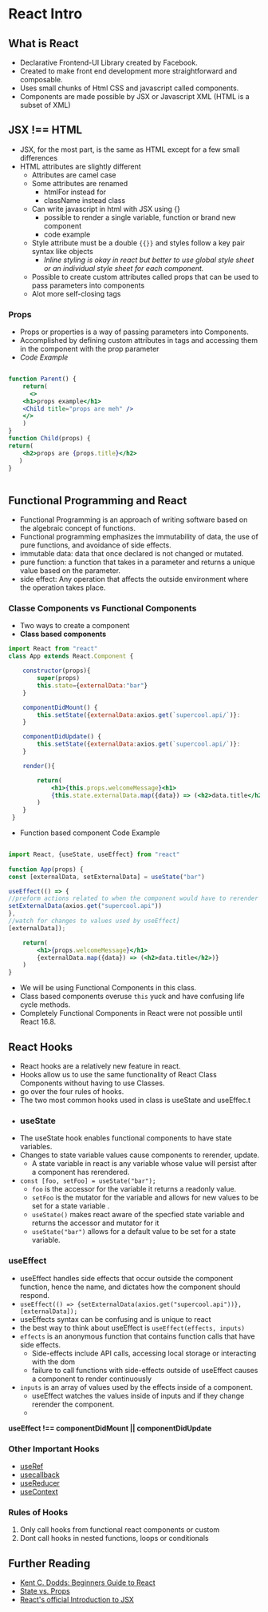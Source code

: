 # React Intro
## What is React
*  Declarative Frontend-UI Library created by Facebook.
* Created to make front end development more straightforward and composable.
* Uses small chunks of Html CSS and javascript called components.
* Components are made possible by JSX or Javascript XML (HTML is a subset of XML)
## JSX !== HTML
* JSX, for the most part, is the same as HTML except for a few small differences
* HTML attributes are slightly different
    * Attributes are camel case
    * Some attributes are renamed
        * htmlFor instead for
        * className instead class
    * Can write javascript in html  with JSX using {}
        * possible to render a single variable, function or brand new component
        * code example
    * Style attribute must be a double `{{}}` and styles follow a key pair syntax like objects
        * *Inline styling is okay in react but better to use global style sheet or an individual style sheet for each component.*
    * Possible to create custom attributes called props that can be used to pass parameters into components
    * Alot more self-closing tags
### Props
* Props or properties is a way of passing parameters into Components.
* Accomplished by defining custom attributes in tags and accessing them in the component with the prop parameter
* *Code Example*
```jsx

function Parent() {
    return(
      <>
    <h1>props example</h1>
    <Child title="props are meh" />
    </>
    )
}
function Child(props) {
return(
    <h2>props are {props.title}</h2>
   )
}   
     

```
## Functional Programming and React
* Functional Programming is an approach of writing software based on the algebraic concept of functions.
* Functional programming emphasizes the immutability of data, the use of pure functions, and avoidance of side effects.
*  immutable data: data that once declared is not changed or mutated.
* pure function: a function that takes in a parameter and returns a unique value based on the parameter.
* side effect: Any operation that affects the outside environment where the operation takes place.

### Classe Components vs Functional Components

* Two ways to create a component
* **Class based components**
``` jsx
import React from "react"
class App extends React.Component { 

    constructor(props){
        super(props)
        this.state={externalData:"bar"}
    }

    componentDidMount() {
        this.setState({externalData:axios.get(`supercool.api/`)}:
    }

    componentDidUpdate() {
        this.setState({externalData:axios.get(`supercool.api/`)}:
    }

    render(){

        return(
            <h1>{this.props.welcomeMessage}<h1>
            {this.state.externalData.map({data}) => (<h2>data.title</h2>)}
        )
    }   
 }
```
* Function based component Code Example
```jsx

import React, {useState, useEffect} from "react"
  
function App(props) {
const [externalData, setExternalData] = useState("bar")

useEffect(() => {
//preform actions related to when the component would have to rerender
setExternalData(axios.get("supercool.api"))
},
//watch for changes to values used by useEffect]
[externalData]);

    return(
        <h1>{props.welcomeMessage}</h1>
        {externalData.map({data}) => (<h2>data.title</h2>)}
    )
} 
```
* We will be using Functional Components in this class.
* Class based components overuse `this` yuck and have confusing life cycle methods.
* Completely Functional Components in React were not possible until React 16.8.
## React Hooks
* React hooks are a relatively new feature in react.
* Hooks allow us to use the same functionality of React Class Components without having to use Classes.
* go over the four rules of hooks.
* The two most common hooks used in class is useState and useEffec.t
* ### useState
* The useState hook enables functional components to have state variables.
* Changes to state variable values cause components to rerender, update.
    * A state variable in react is any variable whose value will persist after a component has rerendered.
* `const [foo, setFoo] = useState("bar");`
    * `foo` is the accessor for the variable it returns a readonly value.
    * `setFoo` is the mutator for the variable and allows for new values to be set for a state variable .
    * `useState()` makes react aware of the specfied state variable and returns the accessor and mutator for it
    * `useState("bar")` allows for a default value to be set for a state variable.
### useEffect
* useEffect handles side effects that occur outside the component function, hence the name, and dictates how the component should respond.
* `useEffect(() => {setExternalData(axios.get("supercool.api"))},[externalData]);`
* useEffects syntax can be confusing and is unique to react
* the best way to think about useEffect is `useEffect(effects, inputs)`
* `effects` is an anonymous function that contains function calls that have side effects.
  * Side-effects include API calls, accessing local storage or interacting with the dom
  * failure to call functions with side-effects outside of useEffect causes a component to render continuously
* `inputs` is an array of values used by the effects inside of a component.
    * useEffect watches the values inside of inputs and if they change rerender the component.
    *
**useEffect !== componentDidMount || componentDidUpdate**
### Other Important Hooks
* [useRef](https://reactjs.org/docs/hooks-reference.html#useref)
* [usecallback](https://reactjs.org/docs/hooks-reference.html#usecallback)
* [useReducer](https://reactjs.org/docs/hooks-reference.html#usereducer)
* [useContext](https://reactjs.org/docs/hooks-reference.html#usecontext)

### Rules of Hooks
1. Only call hooks from functional react components or custom
2. Dont call hooks in nested functions, loops or conditionals
## Further Reading
* [Kent C. Dodds: Beginners Guide to React](https://egghead.io/courses/the-beginner-s-guide-to-react)
* [State vs. Props](https://codeburst.io/react-state-vs-props-explained-51beebd73b21)
* [React's official Introduction to JSX](https://reactjs.org/docs/introducing-jsx.html)
